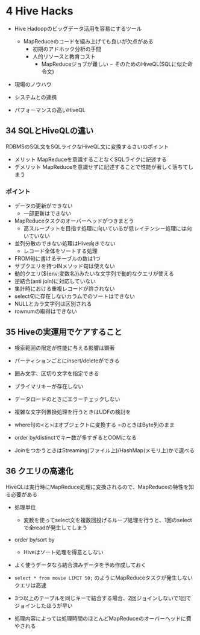 # 4 Hive Hacks

- Hive Hadoopのビッグデータ活用を容易にするツール
    - MapReduceのコードを組み上げても良いが欠点がある
        - 初期のアドホック分析の手間
        - 人的リソースと教育コスト
            - MapReduceジョブが難しい
− そのためのHiveQL(SQLに似た命令文)

- 現場のノウハウ
- システムとの連携
- パフォーマンスの高いHiveQL

## 34 SQLとHiveQLの違い

RDBMSのSQL文をSQLライクなHiveQL文に変換するさいのポイント

- メリット MapReduceを意識することなくSQLライクに記述する
- デメリット MapReduceを意識せずに記述することで性能が著しく落ちてしまう

### ポイント

- データの更新ができない
    - 一部更新はできない
- MapReduceタスクのオーバーヘッドがつきまとう
    - 高スループットを目指す処理に向いているが低レイテンシー処理には向いていない
- 並列分散のできない処理はHive向きでない
    - レコード全体をソートする処理
- FROM句に書けるテーブルの数は1つ
- サブクエリを持つINメソッド句は使えない
- 動的クエリ(${env:変数名})みたいな文字列で動的なクエリが使える
- 逆結合(anti join)に対応していない
- 集計時における重複レコードが許されない
- select句に存在しないカラムでのソートはできない
- NULLとカラ文字列は区別される
- rownumの取得はできない

## 35 Hiveの実運用でケアすること

- 検索範囲の限定が性能に与える影響は顕著
- パーティションごとにinsert/deleteができる

- 囲み文字、区切り文字を指定できる
- プライマリキーが存在しない
- データロードのときにエラーチェックしない
- 複雑な文字列置換処理を行うときはUDFの検討を
- where句の<と>はオブジェクトに変換する =のときはByte列のまま
- order by/distinctでキー数が多すぎるとOOMになる
- JoinをつかうときはStreaming(ファイル上)/HashMap(メモリ上)かで選べる

## 36 クエリの高速化

HiveQLは実行時にMapReduce処理に変換されるので、MapReduceの特性を知る必要がある

- 処理単位
    - 変数を使ってselect文を複数回投げるループ処理を行うと、1回のselectで全readが発生してしまう
- order by/sort by
    - Hiveはソート処理を得意としない
- よく使うデータなら結合済みデータを予め作成しておく
- `select * from movie LIMIT 50;` のようにMapReduceタスクが発生しないクエリは高速
- 3つ以上のテーブルを同じキーで結合する場合、2回ジョインしないで1回でジョインしたほうが早い

- 処理内容によっては処理時間のほとんどMapReduceのオーバーヘッドに費やされる
